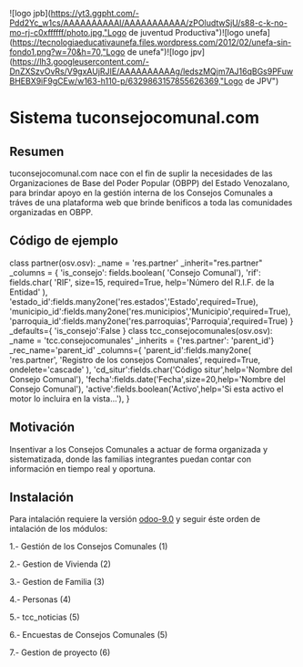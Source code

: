 ![logo jpb](https://yt3.ggpht.com/-Pdd2Yc_w1cs/AAAAAAAAAAI/AAAAAAAAAAA/zPOludtwSjU/s88-c-k-no-mo-rj-c0xffffff/photo.jpg,"Logo de juventud Productiva")![logo unefa](https://tecnologiaeducativaunefa.files.wordpress.com/2012/02/unefa-sin-fondo1.png?w=70&h=70,"Logo de unefa")![logo jpv](https://lh3.googleusercontent.com/-DnZXSzvOvRs/V9gxAUjRJIE/AAAAAAAAAAg/ledszMQjm7AJ16qBGs9PFuwBHEBX9iF9gCEw/w163-h110-p/6329863157855626369,"Logo de JPV")
# Sistema tuconsejocomunal.com

## Resumen

tuconsejocomunal.com nace con el fin de suplir la necesidades de las 
Organizaciones de Base del Poder Popular (OBPP) del Estado Venozalano,
para brindar apoyo en la gestión interna de los Consejos Comunales a tráves
de una plataforma web que brinde benificos a toda las comunidades organizadas en OBPP.

## Código de ejemplo

class partner(osv.osv):
    _name = 'res.partner'
    _inherit="res.partner"
    _columns = {
        'is_consejo': fields.boolean(
                'Consejo Comunal'),
        'rif': fields.char(
                'RIF',
                size=15,
                required=True,
                help='Número del R.I.F. de la Entidad'
                ),
        'estado_id':fields.many2one('res.estados','Estado',required=True),
        'municipio_id':fields.many2one('res.municipios','Municipio',required=True),
        'parroquia_id':fields.many2one('res.parroquias','Parroquia',required=True)
    }
    _defaults={
        'is_consejo':False
        }
class tcc_consejocomunales(osv.osv):
     _name = 'tcc.consejocomunales'
     _inherits = {'res.partner': 'parent_id'}
     _rec_name='parent_id'
     _columns={
        'parent_id':fields.many2one(
                    'res.partner',
                    'Registro de los consejos Comunales',
                    required=True,
                    ondelete='cascade'
                    ),
        'cd_situr':fields.char('Código situr',help='Nombre del Consejo Comunal'),
        'fecha':fields.date('Fecha',size=20,help='Nombre del Consejo Comunal'),
        'active':fields.boolean('Activo',help='Si esta activo el motor lo incluira en la vista...'),
        }
        
## Motivación

Insentivar a los Consejos Comunales a actuar de forma organizada
y sistematizada, donde las familias integrantes puedan contar con
información en tiempo real y oportuna.

## Instalación

Para intalación requiere la versión [odoo-9.0](https://github.com/odoo/odoo/tree/9.0)
y seguir éste orden de intalación de los módulos:

1.- Gestión de los Consejos Comunales (1)

2.- Gestion de Vivienda (2)

3.- Gestion de Familia (3)

4.- Personas (4)

5.- tcc_noticias (5)

6.- Encuestas de Consejos Comunales (5)

7.- Gestion de proyecto (6)

